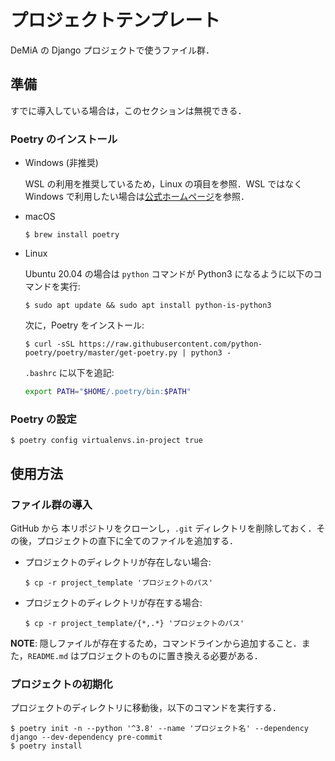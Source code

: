 # プロジェクトテンプレート

DeMiA の Django プロジェクトで使うファイル群．

## 準備

すでに導入している場合は，このセクションは無視できる．

### Poetry のインストール

- Windows (非推奨)

  WSL の利用を推奨しているため，Linux の項目を参照．WSL ではなく Windows で利用したい場合は[公式ホームページ](https://python-poetry.org/docs/)を参照．

- macOS

  ```console
  $ brew install poetry
  ```

- Linux

  Ubuntu 20.04 の場合は `python` コマンドが Python3 になるように以下のコマンドを実行:

  ```console
  $ sudo apt update && sudo apt install python-is-python3
  ```

  次に，Poetry をインストール:

  ```console
  $ curl -sSL https://raw.githubusercontent.com/python-poetry/poetry/master/get-poetry.py | python3 -
  ```

  `.bashrc` に以下を追記:

  ```bash
  export PATH="$HOME/.poetry/bin:$PATH"
  ```

### Poetry の設定

```console
$ poetry config virtualenvs.in-project true
```

## 使用方法

### ファイル群の導入

GitHub から 本リポジトリをクローンし，`.git` ディレクトリを削除しておく．その後，プロジェクトの直下に全てのファイルを追加する．

- プロジェクトのディレクトリが存在しない場合:

  ```console
  $ cp -r project_template 'プロジェクトのパス'
  ```

- プロジェクトのディレクトリが存在する場合:

  ```console
  $ cp -r project_template/{*,.*} 'プロジェクトのパス'
  ```

**NOTE**: 隠しファイルが存在するため，コマンドラインから追加すること．また，`README.md` はプロジェクトのものに置き換える必要がある．

### プロジェクトの初期化

プロジェクトのディレクトリに移動後，以下のコマンドを実行する．

```console
$ poetry init -n --python '^3.8' --name 'プロジェクト名' --dependency django --dev-dependency pre-commit
$ poetry install
```
